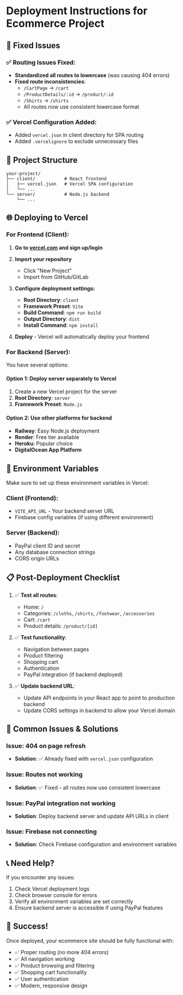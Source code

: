 # Deployment Instructions for Ecommerce Project

## 🚀 Fixed Issues

### ✅ Routing Issues Fixed:
- **Standardized all routes to lowercase** (was causing 404 errors)
- **Fixed route inconsistencies**: 
  - `/CartPage` → `/cart`
  - `/ProductDetails/:id` → `/product/:id` 
  - `/Shirts` → `/shirts`
  - All routes now use consistent lowercase format

### ✅ Vercel Configuration Added:
- Added `vercel.json` in client directory for SPA routing
- Added `.vercelignore` to exclude unnecessary files

## 📁 Project Structure

```
your-project/
├── client/           # React frontend
│   ├── vercel.json   # Vercel SPA configuration
│   └── ...
└── server/           # Node.js backend
    └── ...
```

## 🌐 Deploying to Vercel

### For Frontend (Client):

1. **Go to [vercel.com](https://vercel.com) and sign up/login**

2. **Import your repository**
   - Click "New Project"
   - Import from GitHub/GitLab

3. **Configure deployment settings:**
   - **Root Directory**: `client`
   - **Framework Preset**: `Vite`
   - **Build Command**: `npm run build`
   - **Output Directory**: `dist`
   - **Install Command**: `npm install`

4. **Deploy** - Vercel will automatically deploy your frontend

### For Backend (Server):

You have several options:

#### Option 1: Deploy server separately to Vercel
1. Create a new Vercel project for the server
2. **Root Directory**: `server`
3. **Framework Preset**: `Node.js`

#### Option 2: Use other platforms for backend
- **Railway**: Easy Node.js deployment
- **Render**: Free tier available
- **Heroku**: Popular choice
- **DigitalOcean App Platform**

## 🔧 Environment Variables

Make sure to set up these environment variables in Vercel:

### Client (Frontend):
- `VITE_API_URL` - Your backend server URL
- Firebase config variables (if using different environment)

### Server (Backend):
- PayPal client ID and secret
- Any database connection strings
- CORS origin URLs

## 📋 Post-Deployment Checklist

1. ✅ **Test all routes**: 
   - Home: `/`
   - Categories: `/cloths`, `/shirts`, `/footwear`, `/accessories`
   - Cart: `/cart`
   - Product details: `/product/[id]`

2. ✅ **Test functionality**:
   - Navigation between pages
   - Product filtering
   - Shopping cart
   - Authentication
   - PayPal integration (if backend deployed)

3. ✅ **Update backend URL**:
   - Update API endpoints in your React app to point to production backend
   - Update CORS settings in backend to allow your Vercel domain

## 🐛 Common Issues & Solutions

### Issue: 404 on page refresh
- **Solution**: ✅ Already fixed with `vercel.json` configuration

### Issue: Routes not working
- **Solution**: ✅ Fixed - all routes now use consistent lowercase

### Issue: PayPal integration not working
- **Solution**: Deploy backend server and update API URLs in client

### Issue: Firebase not connecting
- **Solution**: Check Firebase configuration and environment variables

## 📞 Need Help?

If you encounter any issues:
1. Check Vercel deployment logs
2. Check browser console for errors
3. Verify all environment variables are set correctly
4. Ensure backend server is accessible if using PayPal features

## 🎉 Success!

Once deployed, your ecommerce site should be fully functional with:
- ✅ Proper routing (no more 404 errors)
- ✅ All navigation working
- ✅ Product browsing and filtering
- ✅ Shopping cart functionality
- ✅ User authentication
- ✅ Modern, responsive design 